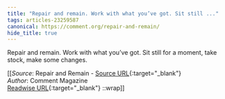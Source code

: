 ```yaml
---
title: "Repair and remain. Work with what you’ve got. Sit still ..."
tags: articles-23259587
canonical: https://comment.org/repair-and-remain/
hide_title: true
---
```


Repair and remain. Work with what you’ve got. Sit still for a moment, take stock, make some changes.


[[_Source_: Repair and Remain - [Source URL](https://comment.org/repair-and-remain/){:target="_blank"}<br>
_Author_: Comment Magazine<br>
[Readwise URL](https://readwise.io/open/455978986){:target="_blank"}
::wrap]]